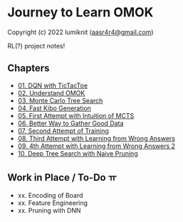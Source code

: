 # Journey to Learn OMOK

Copyright (c) 2022 lumiknit (aasr4r4@gmail.com)

RL(?) project notes!

## Chapters

- [01. DQN with TicTacToe](01_dqn_with_tictactoe.ipynb)
- [02. Understand OMOK](02_understand_omok.ipynb)
- [03. Monte Carlo Tree Search](03_monte_carlo_tree_search.ipynb)
- [04. Fast Kibo Generation](04_fast_kibo_generation.ipynb)
- [05. First Attempt with Intuition of MCTS](05_first_attempt_with_intuition_of_mcts.ipynb)
- [06. Better Way to Gather Good Data](06_better_way_to_gather_good_data.ipynb)
- [07. Second Attempt of Training](07_second_attempt_of_training.ipynb)
- [08. Third Attempt with Learning from Wrong Answers](08_third_attempt_with_learning_from_wrong_answers.ipynb)
- [09. 4th Attempt with Learning from Wrong Answers 2](09_4th_attempt_with_learning_from_wrong_answers_2.ipynb)
- [10. Deep Tree Search with Naive Pruning](10_deep_tree_search_with_naive_pruning.ipynb)

## Work in Place / To-Do ㅠ

- xx\. Encoding of Board
- xx\. Feature Engineering
- xx\. Pruning with DNN
